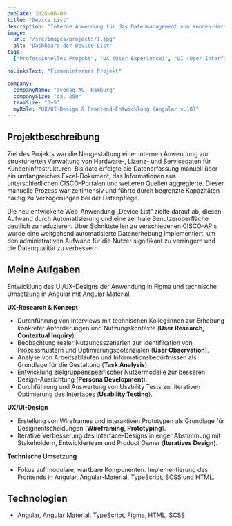 ```yaml
---
pubDate: 2025-06-08
title: "Device List"
description: "Interne Anwendung für das Datenmanagement von Kunden-Hardware und -Software"
image:
  url: "/src/images/projects/1.jpg"
  alt: "Dashboard der Device List"
tags:
  ["Professionelles Projekt", "UX (User Experience)", "UI (User Interface)", "Frontend-Entwicklung"]

noLinksText: "Firmeninternes Projekt"

company:
  companyName: "avodaq AG, Hamburg"
  companySize: "ca. 250"
  teamSize: "3–5"
  myRole: "UX/UI-Design & Frontend-Entwicklung (Angular v.18)"
---
```


## Projektbeschreibung

Ziel des Projekts war die Neugestaltung einer internen Anwendung zur strukturierten Verwaltung von Hardware-, Lizenz-
und Servicedaten für Kundeninfrastrukturen. Bis dato erfolgte die Datenerfassung manuell über ein umfangreiches
Excel-Dokument, das Informationen aus unterschiedlichen CISCO-Portalen und weiteren Quellen aggregierte. Dieser manuelle
Prozess war zeitintensiv und führte durch begrenzte Kapazitäten häufig zu Verzögerungen bei der Datenpflege.

Die neu entwickelte Web-Anwendung „Device List“ zielte darauf ab, diesen Aufwand durch Automatisierung und eine zentrale
Benutzeroberfläche deutlich zu reduzieren. Über Schnittstellen zu verschiedenen CISCO-APIs wurde eine weitgehend
automatisierte Datenerhebung implementiert, um den administrativen Aufwand für die Nutzer signifikant zu verringern und
die Datenqualität zu verbessern.

## Meine Aufgaben

Entwicklung des UI/UX-Designs der Anwendung in Figma und technische Umsetzung in Angular mit Angular Material.

**UX-Research & Konzept**

- Durchführung von Interviews mit technischen Kolleg:innen zur Erhebung konkreter Anforderungen und Nutzungskontexte
  (**User Research, Contextual Inquiry**).
- Beobachtung realer Nutzungsszenarien zur Identifikation von Prozessmustern und Optimierungspotenzialen (**User
  Observation**).
- Analyse von Arbeitsabläufen und Informationsbedürfnissen als Grundlage für die Gestaltung (**Task Analysis**).
- Entwicklung zielgruppenspezifischer Nutzermodelle zur besseren Design-Ausrichtung (**Persona Development**).
- Durchführung und Auswertung von Usability Tests zur iterativen Optimierung des Interfaces (**Usability Testing**).

**UX/UI-Design**

- Erstellung von Wireframes und interaktiven Prototypen als Grundlage für Designentscheidungen (**Wireframing,
  Prototyping**).
- Iterative Verbesserung des Interface-Designs in enger Abstimmung mit Stakeholdern, Entwicklerteam und Product Owner
  (**Iteratives Design**).

**Technische Umsetzung**

- Fokus auf modulare, wartbare Komponenten. Implementierung des Frontends in Angular, Angular-Material, TypeScript, SCSS
  und HTML.

## Technologien

- Angular, Angular Material, TypeScript, Figma, HTML, SCSS
